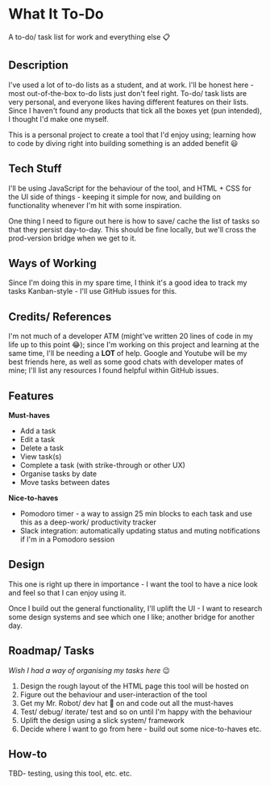 # What It To-Do
A to-do/ task list for work and everything else 📋
 
 ## Description
 I've used a lot of to-do lists as a student, and at work. I'll be honest here - most out-of-the-box to-do lists just don't feel right. To-do/ task lists are very personal, and everyone likes having different features on their lists. Since I haven't found any products that tick all the boxes yet (pun intended), I thought I'd make one myself. 
 
 This is a personal project to create a tool that I'd enjoy using; learning how to code by diving right into building something is an added benefit 😃
 
 ## Tech Stuff
 I'll be using JavaScript for the behaviour of the tool, and HTML + CSS for the UI side of things - keeping it simple for now, and building on functionality whenever I'm hit with some inspiration. 
 
 One thing I need to figure out here is how to save/ cache the list of tasks so that they persist day-to-day. This should be fine locally, but we'll cross the prod-version bridge when we get to it.
 
 ## Ways of Working
 Since I'm doing this in my spare time, I think it's a good idea to track my tasks Kanban-style - I'll use GitHub issues for this.
 
 ## Credits/ References
 I'm not much of a developer ATM (might've written 20 lines of code in my life up to this point 😂); since I'm working on this project and learning at the same time, I'll be needing a <b> LOT </b> of help. Google and Youtube will be my best friends here, as well as some good chats with developer mates of mine; I'll list any resources I found helpful within GitHub issues.
 
 ## Features
<b> Must-haves </b>
* Add a task
* Edit a task
* Delete a task
* View task(s)
* Complete a task (with strike-through or other UX)
* Organise tasks by date
* Move tasks between dates

<b> Nice-to-haves </b>
* Pomodoro timer - a way to assign 25 min blocks to each task and use this as a deep-work/ productivity tracker
* Slack integration: automatically updating status and muting notifications if I'm in a Pomodoro session

 ## Design
 This one is right up there in importance - I want the tool to have a nice look and feel so that I can enjoy using it. 
 
 Once I build out the general functionality, I'll uplift the UI - I want to research some design systems and see which one I like; another bridge for another day. 
 
 ## Roadmap/ Tasks
 *Wish I had a way of organising my tasks here* 😉
 
 1. Design the rough layout of the HTML page this tool will be hosted on
 2. Figure out the behaviour and user-interaction of the tool
 3. Get my Mr. Robot/ dev hat 🎩 on and code out all the must-haves
 4. Test/ debug/ iterate/ test and so on until I'm happy with the behaviour
 5. Uplift the design using a slick system/ framework 
 6. Decide where I want to go from here - build out some nice-to-haves etc.
 
 
 ## How-to
 TBD- testing, using this tool, etc. etc.
